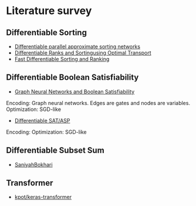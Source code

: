 # Literature survey

## Differentiable Sorting

* [Differentiable parallel approximate sorting networks](https://github.com/johnhw/differentiable_sorting)
* [Differentiable Ranks and Sortingusing Optimal Transport](https://arxiv.org/pdf/1905.11885.pdf)
* [Fast Differentiable Sorting and Ranking](https://arxiv.org/pdf/2002.08871.pdf)

## Differentiable Boolean Satisfiability

* [Graph Neural Networks and Boolean Satisfiability](https://arxiv.org/pdf/1702.03592v1.pdf)

Encoding: Graph neural networks. Edges are gates and nodes are variables.
Optimization: SGD-like

* [Differentiable SAT/ASP](http://ceur-ws.org/Vol-2219/paper7.pdf)

Encoding:
Optimization: SGD-like

## Differentiable Subset Sum

* [SaniyahBokhari](https://github.com/SaniyahBokhari/SubsetSumProblem)

## Transformer

* [kpot/keras-transformer](https://github.com/kpot/keras-transformer)
